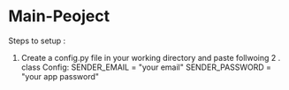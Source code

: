 # Main-Peoject

Steps to setup :

1. Create a config.py file in your working directory and paste follwoing
2 . class Config: 
    SENDER_EMAIL = "your email" 
    SENDER_PASSWORD = "your app password"

